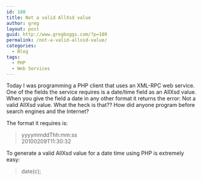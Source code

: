 ```yaml
---
id: 180
title: Not a valid AllXsd value
author: greg
layout: post
guid: http://www.gregboggs.com/?p=180
permalink: /not-a-valid-allxsd-value/
categories:
  - Blog
tags:
  - PHP
  - Web Services
---
```

Today I was programming a PHP client that uses an XML-RPC web service. One of the fields the service requires is a date/time field as an AllXsd value. When you give the field a date in any other format it returns the error: Not a valid AllXsd value. What the heck is that?? How did anyone program before search engines and the Internet?

The format it requires is:

> yyyymmddThh:mm:ss  
> 20100209T11:30:32

To generate a valid AllXsd value for a date time using PHP is extremely easy:

> date(c);